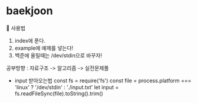 # baekjoon

 👻 사용법
1. index에 푼다.
2. example에 예제를 넣는다!
3. 백준에 올릴때는 /dev/stdin으로 바꾸자!

공부방향 : 자료구조 -> 알고리즘 -> 실전문제풀

- input 받아오는법
const fs = require('fs')
const file = process.platform === 'linux' ? '/dev/stdin' : './input.txt'
let input = fs.readFileSync(file).toString().trim()
